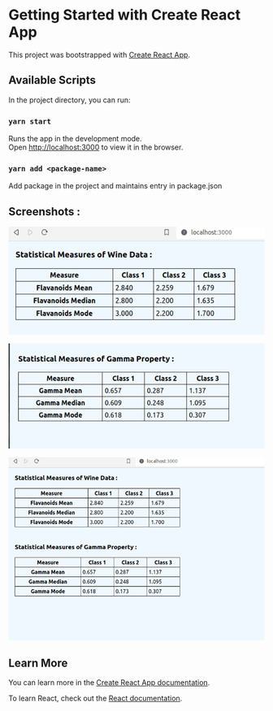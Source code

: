 # Getting Started with Create React App

This project was bootstrapped with [Create React App](https://github.com/facebook/create-react-app).

## Available Scripts

In the project directory, you can run:

### `yarn start`

Runs the app in the development mode.\
Open [http://localhost:3000](http://localhost:3000) to view it in the browser.

### `yarn add <package-name>`

Add package in the project and maintains entry in package.json

## Screenshots :
![Analytics Table 1](https://github.com/kamgirgit/manufac-analytics-assignment/blob/master/screenshots/stat-3.png)

![Analytics Table 2](https://github.com/kamgirgit/manufac-analytics-assignment/blob/master/screenshots/stat-4.png)

![Analytics Table](https://github.com/kamgirgit/manufac-analytics-assignment/blob/master/screenshots/stat-2.png)

## Learn More

You can learn more in the [Create React App documentation](https://facebook.github.io/create-react-app/docs/getting-started).

To learn React, check out the [React documentation](https://reactjs.org/).

